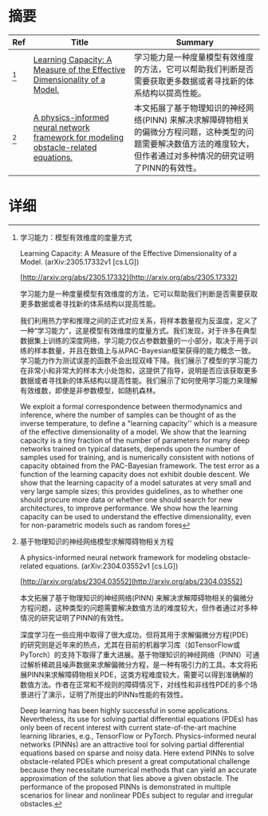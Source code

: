 # 摘要

| Ref | Title | Summary |
| --- | --- | --- |
| [^1] | [Learning Capacity: A Measure of the Effective Dimensionality of a Model.](http://arxiv.org/abs/2305.17332) | 学习能力是一种度量模型有效维度的方法，它可以帮助我们判断是否需要获取更多数据或者寻找新的体系结构以提高性能。 |
| [^2] | [A physics-informed neural network framework for modeling obstacle-related equations.](http://arxiv.org/abs/2304.03552) | 本文拓展了基于物理知识的神经网络(PINN) 来解决求解障碍物相关的偏微分方程问题，这种类型的问题需要解决数值方法的难度较大，但作者通过对多种情况的研究证明了PINN的有效性。 |

# 详细

[^1]: 学习能力：模型有效维度的度量方式

    Learning Capacity: A Measure of the Effective Dimensionality of a Model. (arXiv:2305.17332v1 [cs.LG])

    [http://arxiv.org/abs/2305.17332](http://arxiv.org/abs/2305.17332)

    学习能力是一种度量模型有效维度的方法，它可以帮助我们判断是否需要获取更多数据或者寻找新的体系结构以提高性能。

    

    我们利用热力学和推理之间的正式对应关系，将样本数量视为反温度，定义了一种“学习能力”，这是模型有效维度的度量方式。我们发现，对于许多在典型数据集上训练的深度网络，学习能力仅占参数数量的一小部分，取决于用于训练的样本数量，并且在数值上与从PAC-Bayesian框架获得的能力概念一致。学习能力作为测试误差的函数不会出现双峰下降。我们展示了模型的学习能力在非常小和非常大的样本大小处饱和，这提供了指导，说明是否应该获取更多数据或者寻找新的体系结构以提高性能。我们展示了如何使用学习能力来理解有效维数，即使是非参数模型，如随机森林。

    We exploit a formal correspondence between thermodynamics and inference, where the number of samples can be thought of as the inverse temperature, to define a "learning capacity'' which is a measure of the effective dimensionality of a model. We show that the learning capacity is a tiny fraction of the number of parameters for many deep networks trained on typical datasets, depends upon the number of samples used for training, and is numerically consistent with notions of capacity obtained from the PAC-Bayesian framework. The test error as a function of the learning capacity does not exhibit double descent. We show that the learning capacity of a model saturates at very small and very large sample sizes; this provides guidelines, as to whether one should procure more data or whether one should search for new architectures, to improve performance. We show how the learning capacity can be used to understand the effective dimensionality, even for non-parametric models such as random fores
    
[^2]: 基于物理知识的神经网络模型求解障碍物相关方程

    A physics-informed neural network framework for modeling obstacle-related equations. (arXiv:2304.03552v1 [cs.LG])

    [http://arxiv.org/abs/2304.03552](http://arxiv.org/abs/2304.03552)

    本文拓展了基于物理知识的神经网络(PINN) 来解决求解障碍物相关的偏微分方程问题，这种类型的问题需要解决数值方法的难度较大，但作者通过对多种情况的研究证明了PINN的有效性。

    

    深度学习在一些应用中取得了很大成功，但将其用于求解偏微分方程(PDE)　的研究则是近年来的热点，尤其在目前的机器学习库（如TensorFlow或PyTorch）的支持下取得了重大进展。基于物理知识的神经网络（PINN）可通过解析稀疏且噪声数据来求解偏微分方程，是一种有吸引力的工具。本文将拓展PINN来求解障碍物相关PDE，这类方程难度较大，需要可以得到准确解的数值方法。作者在正常和不规则的障碍情况下，对线性和非线性PDE的多个场景进行了演示，证明了所提出的PINNs性能的有效性。

    Deep learning has been highly successful in some applications. Nevertheless, its use for solving partial differential equations (PDEs) has only been of recent interest with current state-of-the-art machine learning libraries, e.g., TensorFlow or PyTorch. Physics-informed neural networks (PINNs) are an attractive tool for solving partial differential equations based on sparse and noisy data. Here extend PINNs to solve obstacle-related PDEs which present a great computational challenge because they necessitate numerical methods that can yield an accurate approximation of the solution that lies above a given obstacle. The performance of the proposed PINNs is demonstrated in multiple scenarios for linear and nonlinear PDEs subject to regular and irregular obstacles.
    

